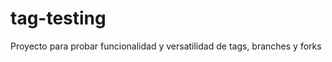 tag-testing
===========

Proyecto para probar funcionalidad y versatilidad de tags, branches y forks